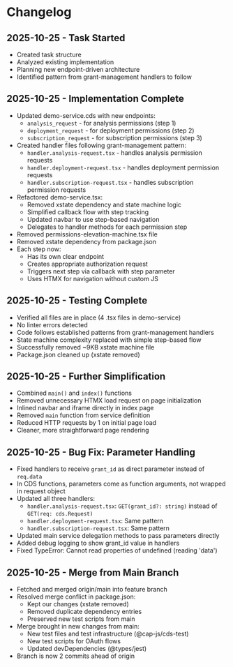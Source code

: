 # Changelog

## 2025-10-25 - Task Started
- Created task structure
- Analyzed existing implementation
- Planning new endpoint-driven architecture
- Identified pattern from grant-management handlers to follow

## 2025-10-25 - Implementation Complete
- Updated demo-service.cds with new endpoints:
  - `analysis_request` - for analysis permissions (step 1)
  - `deployment_request` - for deployment permissions (step 2)
  - `subscription_request` - for subscription permissions (step 3)
- Created handler files following grant-management pattern:
  - `handler.analysis-request.tsx` - handles analysis permission requests
  - `handler.deployment-request.tsx` - handles deployment permission requests
  - `handler.subscription-request.tsx` - handles subscription permission requests
- Refactored demo-service.tsx:
  - Removed xstate dependency and state machine logic
  - Simplified callback flow with step tracking
  - Updated navbar to use step-based navigation
  - Delegates to handler methods for each permission step
- Removed permissions-elevation-machine.tsx file
- Removed xstate dependency from package.json
- Each step now:
  - Has its own clear endpoint
  - Creates appropriate authorization request
  - Triggers next step via callback with step parameter
  - Uses HTMX for navigation without custom JS

## 2025-10-25 - Testing Complete
- Verified all files are in place (4 .tsx files in demo-service)
- No linter errors detected
- Code follows established patterns from grant-management handlers
- State machine complexity replaced with simple step-based flow
- Successfully removed ~9KB xstate machine file
- Package.json cleaned up (xstate removed)

## 2025-10-25 - Further Simplification
- Combined `main()` and `index()` functions
- Removed unnecessary HTMX load request on page initialization
- Inlined navbar and iframe directly in index page
- Removed `main` function from service definition
- Reduced HTTP requests by 1 on initial page load
- Cleaner, more straightforward page rendering

## 2025-10-25 - Bug Fix: Parameter Handling
- Fixed handlers to receive `grant_id` as direct parameter instead of `req.data`
- In CDS functions, parameters come as function arguments, not wrapped in request object
- Updated all three handlers:
  - `handler.analysis-request.tsx`: `GET(grant_id?: string)` instead of `GET(req: cds.Request)`
  - `handler.deployment-request.tsx`: Same pattern
  - `handler.subscription-request.tsx`: Same pattern
- Updated main service delegation methods to pass parameters directly
- Added debug logging to show grant_id value in handlers
- Fixed TypeError: Cannot read properties of undefined (reading 'data')

## 2025-10-25 - Merge from Main Branch
- Fetched and merged origin/main into feature branch
- Resolved merge conflict in package.json:
  - Kept our changes (xstate removed)
  - Removed duplicate dependency entries
  - Preserved new test scripts from main
- Merge brought in new changes from main:
  - New test files and test infrastructure (@cap-js/cds-test)
  - New test scripts for OAuth flows
  - Updated devDependencies (@types/jest)
- Branch is now 2 commits ahead of origin
